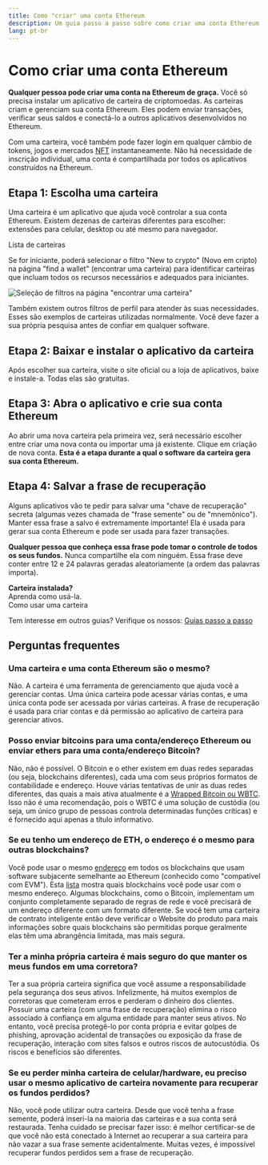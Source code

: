 ```yaml
---
title: Como "criar" uma conta Ethereum
description: Um guia passo a passo sobre como criar uma conta Ethereum usando uma carteira.
lang: pt-br
---
```


# Como criar uma conta Ethereum

**Qualquer pessoa pode criar uma conta na Ethereum de graça.** Você só precisa instalar um aplicativo de carteira de criptomoedas. As carteiras criam e gerenciam sua conta Ethereum. Eles podem enviar transações, verificar seus saldos e conectá-lo a outros aplicativos desenvolvidos no Ethereum.

Com uma carteira, você também pode fazer login em qualquer câmbio de tokens, jogos e mercados [NFT](/glossary/#nft) instantaneamente. Não há necessidade de inscrição individual, uma conta é compartilhada por todos os aplicativos construídos na Ethereum.

## Etapa 1: Escolha uma carteira

Uma carteira é um aplicativo que ajuda você controlar a sua conta Ethereum. Existem dezenas de carteiras diferentes para escolher: extensões para celular, desktop ou até mesmo para navegador.


<ButtonLink href="/wallets/find-wallet/">
  Lista de carteiras
</ButtonLink>

Se for iniciante, poderá selecionar o filtro "New to crypto" (Novo em cripto) na página "find a wallet" (encontrar uma carteira) para identificar carteiras que incluam todos os recursos necessários e adequados para iniciantes.

![Seleção de filtros na página "encontrar uma carteira"](./wallet-box.png)

Também existem outros filtros de perfil para atender às suas necessidades. Esses são exemplos de carteiras utilizadas normalmente. Você deve fazer a sua própria pesquisa antes de confiar em qualquer software.

## Etapa 2: Baixar e instalar o aplicativo da carteira

Após escolher sua carteira, visite o site oficial ou a loja de aplicativos, baixe e instale-a. Todas elas são gratuitas.

## Etapa 3: Abra o aplicativo e crie sua conta Ethereum

Ao abrir uma nova carteira pela primeira vez, será necessário escolher entre criar uma nova conta ou importar uma já existente. Clique em criação de nova conta. **Esta é a etapa durante a qual o software da carteira gera sua conta Ethereum.**

## Etapa 4: Salvar a frase de recuperação

Alguns aplicativos vão te pedir para salvar uma "chave de recuperação" secreta (algumas vezes chamada de "frase semente" ou de "mnemônico"). Manter essa frase a salvo é extremamente importante! Ela é usada para gerar sua conta Ethereum e pode ser usada para fazer transações.

**Qualquer pessoa que conheça essa frase pode tomar o controle de todos os seus fundos.** Nunca compartilhe ela com ninguém. Essa frase deve conter entre 12 e 24 palavras geradas aleatoriamente (a ordem das palavras importa).

<div>
<InfoBanner shouldSpaceBetween emoji=":eyes:">
  <div><b>Carteira instalada?</b><br/>    Aprenda como usá-la.</div>
  <ButtonLink href="/guides/how-to-use-a-wallet">
    Como usar uma carteira
  </ButtonLink>
</InfoBanner>
</div>

Tem interesse em outros guias? Verifique os nossos: [Guias passo a passo](/guides/)

## Perguntas frequentes

### Uma carteira e uma conta Ethereum são o mesmo?

Não. A carteira é uma ferramenta de gerenciamento que ajuda você a gerenciar contas. Uma única carteira pode acessar várias contas, e uma única conta pode ser acessada por várias carteiras. A frase de recuperação é usada para criar contas e dá permissão ao aplicativo de carteira para gerenciar ativos.

### Posso enviar bitcoins para uma conta/endereço Ethereum ou enviar ethers para uma conta/endereço Bitcoin?

Não, não é possível. O Bitcoin e o ether existem em duas redes separadas (ou seja, blockchains diferentes), cada uma com seus próprios formatos de contabilidade e endereço. Houve várias tentativas de unir as duas redes diferentes, das quais a mais ativa atualmente é a [Wrapped Bitcoin ou WBTC](https://www.bitcoin.com/get-started/what-is-wbtc/). Isso não é uma recomendação, pois o WBTC é uma solução de custódia (ou seja, um único grupo de pessoas controla determinadas funções críticas) e é fornecido aqui apenas a título informativo.

### Se eu tenho um endereço de ETH, o endereço é o mesmo para outras blockchains?

Você pode usar o mesmo [endereço](/glossary/#address) em todos os blockchains que usam software subjacente semelhante ao Ethereum (conhecido como "compatível com EVM"). Esta [lista](https://chainlist.org/) mostra quais blockchains você pode usar com o mesmo endereço. Algumas blockchains, como o Bitcoin, implementam um conjunto completamente separado de regras de rede e você precisará de um endereço diferente com um formato diferente. Se você tem uma carteira de contrato inteligente então deve verificar o Website do produto para mais informações sobre quais blockchains são permitidas porque geralmente elas têm uma abrangência limitada, mas mais segura.

### Ter a minha própria carteira é mais seguro do que manter os meus fundos em uma corretora?

Ter a sua própria carteira significa que você assume a responsabilidade pela segurança dos seus ativos. Infelizmente, há muitos exemplos de corretoras que cometeram erros e perderam o dinheiro dos clientes. Possuir uma carteira (com uma frase de recuperação) elimina o risco associado à confiança em alguma entidade para manter seus ativos. No entanto, você precisa protegê-lo por conta própria e evitar golpes de phishing, aprovação acidental de transações ou exposição da frase de recuperação, interação com sites falsos e outros riscos de autocustódia. Os riscos e benefícios são diferentes.

### Se eu perder minha carteira de celular/hardware, eu preciso usar o mesmo aplicativo de carteira novamente para recuperar os fundos perdidos?

Não, você pode utilizar outra carteira. Desde que você tenha a frase semente, poderá inseri-la na maioria das carteiras e a sua conta será restaurada. Tenha cuidado se precisar fazer isso: é melhor certificar-se de que você não está conectado à Internet ao recuperar a sua carteira para não vazar a sua frase semente acidentalmente. Muitas vezes, é impossível recuperar fundos perdidos sem a frase de recuperação.
